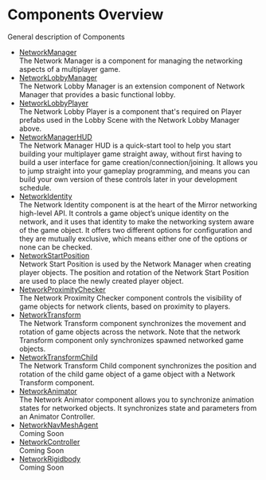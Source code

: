 # Components Overview

General description of Components

-   [NetworkManager](NetworkManager.md)  
    The Network Manager is a component for managing the networking aspects of a multiplayer game.
-   [NetworkLobbyManager](NetworkLobbyManager.md)  
    The Network Lobby Manager is an extension component of Network Manager that provides a basic functional lobby.
-   [NetworkLobbyPlayer](NetworkLobbyPlayer.md)  
    The Network Lobby Player is a component that's required on Player prefabs used in the Lobby Scene with the Network Lobby Manager above.
-   [NetworkManagerHUD](NetworkManagerHUD.md)  
    The Network Manager HUD is a quick-start tool to help you start building your multiplayer game straight away, without first having to build a user interface for game creation/connection/joining. It allows you to jump straight into your gameplay programming, and means you can build your own version of these controls later in your development schedule.
-   [NetworkIdentity](NetworkIdentity.md)  
    The Network Identity component is at the heart of the Mirror networking high-level API. It controls a game object’s unique identity on the network, and it uses that identity to make the networking system aware of the game object. It offers two different options for configuration and they are mutually exclusive, which means either one of the options or none can be checked.
-   [NetworkStartPosition](NetworkStartPosition.md)  
    Network Start Position is used by the Network Manager when creating player objects. The position and rotation of the Network Start Position are used to place the newly created player object.
-   [NetworkProximityChecker](NetworkProximityChecker.md)  
    The Network Proximity Checker component controls the visibility of game objects for network clients, based on proximity to players.
-   [NetworkTransform](NetworkTransform.md)  
    The Network Transform component synchronizes the movement and rotation of game objects across the network. Note that the network Transform component only synchronizes spawned networked game objects.
-   [NetworkTransformChild](NetworkTransformChild.md)  
    The Network Transform Child component synchronizes the position and rotation of the child game object of a game object with a Network Transform component.
-   [NetworkAnimator](NetworkAnimator.md)  
    The Network Animator component allows you to synchronize animation states for networked objects. It synchronizes state and parameters from an Animator Controller.
-   [NetworkNavMeshAgent](NetworkNavMeshAgent.md)  
    Coming Soon
-   [NetworkController](NetworkController.md)  
    Coming Soon
-   [NetworkRigidbody](NetworkRigidbody.md)  
    Coming Soon

 
